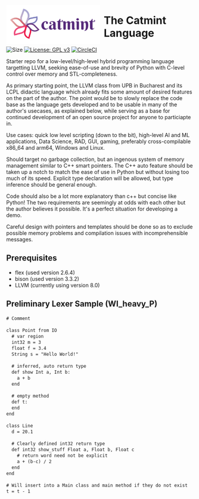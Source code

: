 <img src="Product.png"
     alt="The catmint language logo"
     style="float: left; margin-right: 10px;"
     width="50%" height="50%"/>
# The Catmint Language
![Size](https://img.shields.io/github/languages/code-size/drugescu/catmint?color=green&label=Code%20Size)
[![License: GPL v3](https://img.shields.io/badge/License-GPLv3-green.svg)](https://www.gnu.org/licenses/gpl-3.0)
[![CircleCI](https://circleci.com/gh/drugescu/catmint.svg?style=shield)](https://circleci.com/gh/drugescu/catmint)

Starter repo for a low-level/high-level hybrid programming language targetting LLVM, seeking ease-of-use and brevity of Python with C-level control over memory and STL-completeness.

As primary starting point, the LLVM class from UPB in Bucharest and its LCPL didactic language which already fits some amount of desired features on the part of the author. The point would be to slowly replace the code base as the language gets developed and to be usable in many of the author's usecases, as explained below, while serving as a base for continued development of an open source project for anyone to particiapte in.

Use cases: quick low level scripting (down to the bit), high-level AI and ML applications, Data Science, RAD, GUI, gaming, preferably cross-compilable x86_64 and arm64, Windows and Linux.

Should target no garbage collection, but an ingenous system of memory management similar to C++ smart pointers. The C++ auto feature should be taken up a notch to match the ease of use in Python but without losing too much of its speed. Explicit type declaration will be allowed, but type inference should be general enough.

Code should also be a lot more explanatory than c++ but concise like Python! The two requirements are seemingly at odds with each other but the author believes it possible. It's a perfect situation for developing a demo.

Careful design with pointers and templates should be done so as to exclude possible memory problems and compilation issues with incomprehensible messages.

## Prerequisites
* flex (used version 2.6.4)
* bison (used version 3.3.2)
* LLVM (currently using version 8.0)

## Preliminary Lexer Sample (WI_heavy_P)
```
# Comment

class Point from IO
  # var region
  int32 m = 3
  float f = 3.4
  String s = "Hello World!"

  # inferred, auto return type
  def show Int a, Int b:
    a + b
  end

  # empty method
  def t:
  end
end

class Line
  d = 20.1

  # Clearly defined int32 return type
  def int32 show_stuff Float a, Float b, Float c
    # return word need not be explicit
    a + (b-c) / 2
  end
end

# Will insert into a Main class and main method if they do not exist
t = t - 1
```
